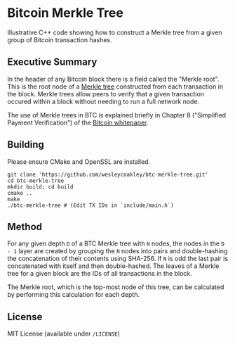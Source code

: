 Bitcoin Merkle Tree
===================

Illustrative C++ code showing how to construct a Merkle tree from a given group
of Bitcoin transaction hashes.

Executive Summary
-----------------

In the header of any Bitcoin block there is a field called the "Merkle root".
This is the root node of a [Merkle
tree](https://en.bitcoinwiki.org/wiki/Merkle_tree) constructed from each
transaction in the block. Merkle trees allow peers to verify that a given
transaction occured within a block without needing to run a full network node.

The use of Merkle trees in BTC is explained briefly in Chapter 8 ("Simplified
Payment Verification") of the [Bitcoin
whitepaper](https://bitcoin.org/bitcoin.pdf).

Building
--------

Please ensure CMake and OpenSSL are installed.

```
git clone 'https://github.com/wesleycoakley/btc-merkle-tree.git'
cd btc-merkle-tree
mkdir build; cd build
cmake ..
make
./btc-merkle-tree # (Edit TX IDs in `include/main.h`)
```

Method
------

For any given depth `D` of a BTC Merkle tree with `N` nodes, the nodes in the
`D - 1` layer are created by grouping the `N` nodes into pairs and
double-hashing the concatenation of their contents using SHA-256. If `N` is odd
the last pair is concatenated with itself and then double-hashed. The leaves of
a Merkle tree for a given block are the IDs of all transactions in the block.

The Merkle root, which is the top-most node of this tree, can be calculated by
performing this calculation for each depth.

License
-------

MIT License (available under `/LICENSE`)
